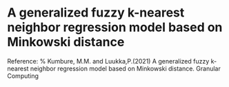 # A generalized fuzzy k-nearest neighbor regression model based on Minkowski distance







Reference:
    % Kumbure, M.M. and Luukka,P.(2021) A generalized fuzzy k-nearest neighbor regression model based on Minkowski distance. Granular Computing
